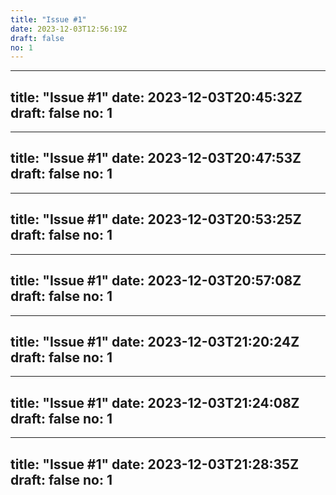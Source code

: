 ```yaml
---
title: "Issue #1"
date: 2023-12-03T12:56:19Z
draft: false
no: 1
---
```

---
title: "Issue #1"
date: 2023-12-03T20:45:32Z
draft: false
no: 1
---
---
title: "Issue #1"
date: 2023-12-03T20:47:53Z
draft: false
no: 1
---
---
title: "Issue #1"
date: 2023-12-03T20:53:25Z
draft: false
no: 1
---
---
title: "Issue #1"
date: 2023-12-03T20:57:08Z
draft: false
no: 1
---
---
title: "Issue #1"
date: 2023-12-03T21:20:24Z
draft: false
no: 1
---
---
title: "Issue #1"
date: 2023-12-03T21:24:08Z
draft: false
no: 1
---
---
title: "Issue #1"
date: 2023-12-03T21:28:35Z
draft: false
no: 1
---
